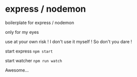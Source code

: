 # express / nodemon

boilerplate for express / nodemon

only for my eyes

use at your own risk ! I don't use it myself ! So don't you dare !

start express
`npm start`

start watcher
`npm run watch`

Awesome...

